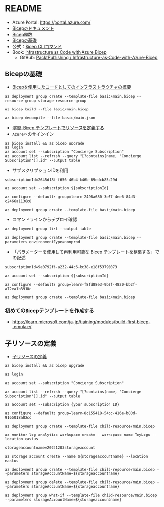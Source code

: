 # README

- Azure Portal: <https://portal.azure.com/>
- [Bicepのドキュメント](https://learn.microsoft.com/ja-jp/azure/azure-resource-manager/bicep/)
- [Bicep関数](https://learn.microsoft.com/ja-jp/azure/azure-resource-manager/bicep/bicep-functions)
- [Bicepの基礎](https://learn.microsoft.com/ja-jp/training/paths/fundamentals-bicep/)
- 公式：[Bicep CLIコマンド](https://learn.microsoft.com/ja-jp/azure/azure-resource-manager/bicep/bicep-cli)
- Book: [Infrastructure as Code with Azure Bicep](https://www.packtpub.com/product/infrastructure-as-code-with-azure-bicep/9781801813747)
  - GitHub: [PacktPublishing / Infrastructure-as-Code-with-Azure-Bicep](https://github.com/PacktPublishing/Infrastructure-as-Code-with-Azure-Bicep)

## Bicepの基礎

- [Bicepを使用したコードとしてのインフラストラクチャの概要](https://learn.microsoft.com/ja-jp/training/modules/introduction-to-infrastructure-as-code-using-bicep/)

```shell
az deployment group create --template-file basic/main.bicep --resource-group storage-resource-group
```

```shell
az bicep build --file basic/main.bicep
```

```shell
az bicep decompile --file basic/main.json
```

- [演習-Bicep テンプレートでリソースを定義する](https://learn.microsoft.com/ja-jp/training/modules/build-first-bicep-template/4-exercise-define-resources-bicep-template?pivots=cli)
- `Azure`へのサインイン

```shell
az bicep install && az bicep upgrade
az login
az account set --subscription "Concierge Subscription"
az account list --refresh --query "[?contains(name, 'Concierge Subscription')].id" --output table
```

- サブスクリプションIDを利用

```shell
subscriptionId=2645d18f-f656-46b4-b46b-69edcb85b29d
```

```shell
az account set --subscription ${subscriptionId}
```

```shell
az configure --defaults group=learn-2498a680-3e77-4ee6-84d3-c2466a1138c8
```

```shell
az deployment group create --template-file basic/main.bicep
```

- コマンドラインからデプロイ確認

```shell
az deployment group list --output table
```

```shell
az deployment group create --template-file basic/main.bicep --parameters environmentType=nonprod
```

- 「パラメーターを使用して再利用可能な Bicep テンプレートを構築する」での記述

```shell
subscriptionId=9a0792f6-a232-44c6-bc38-e18f53792073
```

```shell
az account set --subscription ${subscriptionId}
```

```shell
az configure --defaults group=learn-f8fd88e3-9b9f-4820-bb2f-a72ea1b3910c
```

```shell
az deployment group create --template-file basic/main.bicep
```

### 初めてのBicepテンプレートを作成する

- <https://learn.microsoft.com/ja-jp/training/modules/build-first-bicep-template/>

## 子リソースの定義

- [子リソースの定義](https://learn.microsoft.com/ja-jp/training/modules/child-extension-bicep-templates/4-exercise-define-child-resources?pivots=cli)

```shell
az bicep install && az bicep upgrade
```

```shell
az login
```

```shell
az account set --subscription "Concierge Subscription"
```

```shell
az account list --refresh --query "[?contains(name, 'Concierge Subscription')].id" --output table
```

```shell
az account set --subscription {your subscription ID}
```

```shell
az configure --defaults group=learn-8c155418-54cc-416e-b80d-9165018a82cc
```

```shell
az deployment group create --template-file child-resource/main.bicep
```

```shell
az monitor log-analytics workspace create --workspace-name ToyLogs --location eastus
```

```shell
storageaccountname=20231203storageaccount
```

```shell
az storage account create --name ${storageaccountname} --location eastus
```

```shell
az deployment group create --template-file child-resource/main.bicep --parameters storageAccountName=${storageaccountname}
```

```shell
az deployment group delete --template-file child-resource/main.bicep --parameters storageAccountName=${storageaccountname}
```

```shell
az deployment group what-if --template-file child-resource/main.bicep --parameters storageAccountName=${storageaccountname}
```
